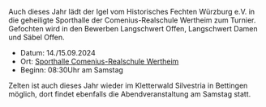 Auch dieses Jahr lädt der Igel vom Historisches Fechten Würzburg e.V. in die geheiligte Sporthalle der Comenius-Realschule Wertheim zum Turnier.
Gefochten wird in den Bewerben Langschwert Offen, Langschwert Damen und Säbel Offen.
- Datum: 14./15.09.2024
- Ort: <a href="/directions">Sporthalle Comenius-Realschule Wertheim</a>
- Beginn: 08:30Uhr am Samstag


Zelten ist auch dieses Jahr wieder im Kletterwald Silvestria in Bettingen möglich, dort findet ebenfalls die Abendveranstaltung am Samstag statt.